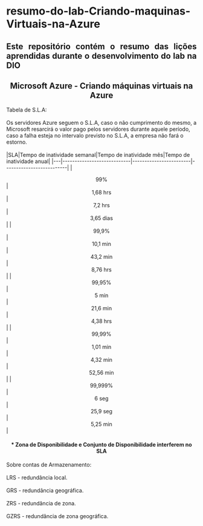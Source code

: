 # resumo-do-lab-Criando-maquinas-Virtuais-na-Azure
## <div align="justify"> Este repositório contém o resumo das lições aprendidas durante o desenvolvimento do lab na DIO </div>
## <div align="center">Microsoft Azure - Criando máquinas virtuais na Azure</div>
Tabela de S.L.A:<br></br>
Os servidores Azure seguem o S.L.A, caso o não cumprimento do mesmo, a Microsoft resarcirá o valor pago pelos servidores durante aquele período, caso a falha esteja no intervalo previsto no S.L.A, a empresa não fará o estorno.
<br></br>
|SLA|Tempo de inatividade semanal|Tempo de inatividade mês|Tempo de inatividade anual|
|---|----------------------------|------------------------|--------------------------|
|<div align="center"> 99%</div>|<div align="center">1,68 hrs</div>|<div align="center">7,2 hrs</div>|<div align="center">3,65 dias</div>|
|<div align="center"> 99,9%</div>|<div align="center">10,1 min</div>|<div align="center">43,2 min</div>|<div align="center">8,76 hrs</div>|
|<div align="center"> 99,95%</div>|<div align="center">5 min</div>|<div align="center">21,6 min</div>|<div align="center">4,38 hrs</div>|
|<div align="center"> 99,99%</div>|<div align="center">1,01 min</div>|<div align="center">4,32 min</div>|<div align="center">52,56 min</div>|
|<div align="center"> 99,999%</div>|<div align="center">6 seg</div>|<div align="center">25,9 seg</div>|<div align="center">5,25 min</div>|
#### <div align="center">* Zona de Disponibilidade e Conjunto de Disponibilidade interferem no SLA </div>
Sobre contas de Armazenamento:<br></br>
LRS - redundância local.<br></br>
GRS - redundância geográfica.<br></br>
ZRS - redundância de zona.<br></br>
GZRS - redundância de zona geográfica.<br></br>
